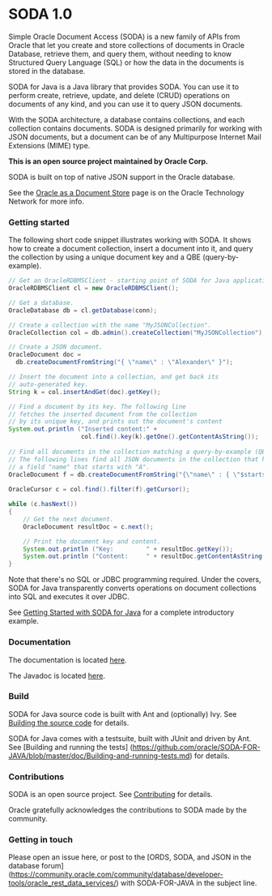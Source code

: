 # SODA 1.0
Simple Oracle Document Access (SODA) is a new family of APIs from Oracle that let you create and store collections of documents in Oracle Database, retrieve them, and query them, without needing to know Structured Query Language (SQL) or how the data in the documents is stored in the database.

SODA for Java is a Java library that provides SODA. You can use it to perform create, retrieve, update, and delete (CRUD) operations on documents of any kind, and you can use it to query JSON documents.

With the SODA architecture, a database contains collections, and each collection contains documents. SODA is designed primarily for working with JSON documents, but a document can be of any Multipurpose Internet Mail Extensions (MIME) type.

**This is an open source project maintained by Oracle Corp.**

SODA is built on top of native JSON support in the Oracle database.

See the [Oracle as a Document Store](http://www.oracle.com/technetwork/database/application-development/oracle-document-store/index.html) page is on the Oracle Technology Network for more info.

### Getting started

The following short code snippet illustrates working with SODA. It shows how to create a document collection, insert a document into it, and query the collection by using a unique document key and a QBE (query-by-example).

```java        
// Get an OracleRDBMSClient - starting point of SODA for Java application.
OracleRDBMSClient cl = new OracleRDBMSClient();

// Get a database.
OracleDatabase db = cl.getDatabase(conn);

// Create a collection with the name "MyJSONCollection".
OracleCollection col = db.admin().createCollection("MyJSONCollection");

// Create a JSON document.
OracleDocument doc =
  db.createDocumentFromString("{ \"name\" : \"Alexander\" }");

// Insert the document into a collection, and get back its
// auto-generated key.
String k = col.insertAndGet(doc).getKey();

// Find a document by its key. The following line
// fetches the inserted document from the collection
// by its unique key, and prints out the document's content
System.out.println ("Inserted content:" + 
                    col.find().key(k).getOne().getContentAsString());
                    
// Find all documents in the collection matching a query-by-example (QBE).
// The following lines find all JSON documents in the collection that have 
// a field "name" that starts with "A".
OracleDocument f = db.createDocumentFromString("{\"name\" : { \"$startsWith\" : \"A\" }}");
                       
OracleCursor c = col.find().filter(f).getCursor();

while (c.hasNext())
{
    // Get the next document.
    OracleDocument resultDoc = c.next();

    // Print the document key and content.
    System.out.println ("Key:         " + resultDoc.getKey());
    System.out.println ("Content:     " + resultDoc.getContentAsString());
}
```

Note that there's no SQL or JDBC programming required. Under the covers, SODA for Java transparently converts operations on document collections into SQL and executes it over JDBC.

See [Getting Started with SODA for Java](https://github.com/oracle/SODA-FOR-JAVA/blob/master/doc/Getting-started-example.md) for a complete introductory example.

### Documentation

The documentation is located [here](http://docs.oracle.com/cd/E63251_01/index.htm).

The Javadoc is located [here](http://oracle.github.io/SODA-FOR-JAVA).

### Build

SODA for Java source code is built with Ant and (optionally) Ivy. See [Building the source code](https://github.com/oracle/SODA-FOR-JAVA/blob/master/doc/Building-source-code.md) for
details. 

SODA for Java comes with a testsuite, built with JUnit and driven by Ant. See [Building and running the tests]
(https://github.com/oracle/SODA-FOR-JAVA/blob/master/doc/Building-and-running-tests.md) for details.

### Contributions

SODA is an open source project. See [Contributing](https://github.com/oracle/SODA-FOR-JAVA/blob/master/CONTRIBUTING.md) for details.

Oracle gratefully acknowledges the contributions to SODA made by the community.

### Getting in touch

Please open an issue here, or post to the [ORDS, SODA, and JSON in the database forum] (https://community.oracle.com/community/database/developer-tools/oracle_rest_data_services/) with SODA-FOR-JAVA in the subject line.
